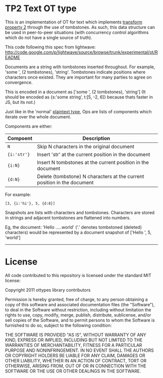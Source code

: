 # TP2 Text OT type

This is an implementation of OT for text which implements [transform property
2](http://en.wikipedia.org/wiki/Operational_transformation#Convergence_properties)
through the use of tombstones. As such, this data structure can be used in
peer-to-peer situations (with concurrency control algorithms which do not have
a single source of truth).

This code following this spec from lightwave:
http://code.google.com/p/lightwave/source/browse/trunk/experimental/ot/README

Documents are a string with tombstones inserted throughout. For example, 'some
', (2 tombstones), 'string'. Tombstones indicate positions where characters
once existed. They are important for many parties to agree on convergence.

This is encoded in a document as ['some ', (2 tombstones), 'string']
(It should be encoded as {s:'some string', t:[5, -2, 6]} because thats
faster in JS, but its not.)

Just like in the 'normal' [plaintext type](//github.com/ottypes/text), Ops are lists of
components which iterate over the whole document.

Components are either:

Compoent   | Description
---------- | ------------
`N`        | Skip N characters in the original document
`{i:'str'}`| Insert 'str' at the current position in the document
`{i:N}`    | Insert N tombstones at the current position in the document
`{d:N}`    | Delete (tombstone) N characters at the current position in the document

For example:

```
[3, {i:'hi'}, 5, {d:8}]
```

Snapshots are lists with characters and tombstones. Characters are stored in strings
and adjacent tombstones are flattened into numbers.

Eg, the document: 'Hello .....world' ('.' denotes tombstoned (deleted) characters)
would be represented by a document snapshot of ['Hello ', 5, 'world']


---

# License

All code contributed to this repository is licensed under the standard MIT license:

Copyright 2011 ottypes library contributors

Permission is hereby granted, free of charge, to any person obtaining a copy
of this software and associated documentation files (the "Software"), to deal
in the Software without restriction, including without limitation the rights
to use, copy, modify, merge, publish, distribute, sublicense, and/or sell
copies of the Software, and to permit persons to whom the Software is
furnished to do so, subject to the following condition:

THE SOFTWARE IS PROVIDED "AS IS", WITHOUT WARRANTY OF ANY KIND, EXPRESS OR
IMPLIED, INCLUDING BUT NOT LIMITED TO THE WARRANTIES OF MERCHANTABILITY,
FITNESS FOR A PARTICULAR PURPOSE AND NONINFRINGEMENT. IN NO EVENT SHALL THE
AUTHORS OR COPYRIGHT HOLDERS BE LIABLE FOR ANY CLAIM, DAMAGES OR OTHER
LIABILITY, WHETHER IN AN ACTION OF CONTRACT, TORT OR OTHERWISE, ARISING FROM,
OUT OF OR IN CONNECTION WITH THE SOFTWARE OR THE USE OR OTHER DEALINGS IN
THE SOFTWARE.

